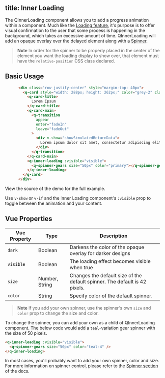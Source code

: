 title: Inner Loading
---

The QInnerLoading component allows you to add a progress animation within a component. Much like the [Loading feature](loading.html), it's purpose is to offer visual confirmation to the user that some process is happening in the background, which takes an excessive amount of time. QInnerLoading will add an opaque overlay over the delayed element along with a [Spinner](/components/spinner.html).
<input type="hidden" data-fullpage-demo="progress/inner-loading">

> **Note**
> In order for the spinner to be properly placed in the center of the element you want the loading display to show over, that element must have the `relative-position` CSS class declared.

## Basic Usage

```html
      <div class="row justify-center" style="margin-top: 40px">
        <q-card style="width: 288px; height: 262px;" color="grey-2" class="text-dark relative-position">
          <q-card-title>
            Lorem Ipsum
          </q-card-title>
          <q-card-main>
            <q-transition
              appear
              enter="fadeIn"
              leave="fadeOut"
            >
              <div v-show="showSimulatedReturnData">
                Lorem ipsum dolor sit amet, consectetur adipiscing elit. Praesent vel magna eu risus laoreet tristique. Nulla ut fermentum elit, nec consequat augue. Morbi et dolor nec metus tincidunt pellentesque. Nullam non semper ante. Fusce pellentesque sagittis felis quis porta. Aenean condimentum neque sed erat suscipit malesuada. Nulla eget rhoncus enim. Duis dictum interdum eros.
              </div>
            </q-transition>
          </q-card-main>
          <q-inner-loading :visible="visible">
            <q-spinner-gears size="50px" color="primary"></q-spinner-gears>
          </q-inner-loading>
        </q-card>
      </div>
```

View the source of the demo for the full example.

Use `v-show` or `v-if` and the Inner Loading component's `:visible` prop to toggle between the animation and your content.

## Vue Properties
| Vue Property | Type    | Description                            |
| ---          | ---     | ---                                    |
| `dark`    | Boolean | Darkens the color of the opaque overlay for darker designs |
| `visible` | Boolean | The loading effect becomes visible when true |
| `size`    | Number, String | Changes the default size of the default spinner. The default is 42 pixels. |
| `color`   | String | Specify color of the default spinner. |

> **Note**
> If you add your own spinner, use the spinner's own `size` and `color` prop to change the size and color.

To change the spinner, you can add your own as a child of QInnerLoading component. The below code would add a `teal`-variation gear spinner with the size of 50 pixels.

```html
<q-inner-loading :visible="visible">
  <q-spinner-gears size="50px" color="teal-4" />
</q-inner-loading>
```

In most cases, you'll probably want to add your own spinner, color and size. For more information on spinner control, please refer to the [Spinner section](/components/spinner.html) of the docs.
